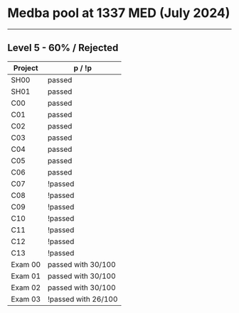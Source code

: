 # Medba pool at 1337 MED (July 2024)

---

## Level 5 - 60% / Rejected

| Project | p / !p |
|----------|----------|
| SH00 | passed |
| SH01 | passed |
| C00 | passed |
| C01 | passed |
| C02 | passed |
| C03 | passed |
| C04 | passed |
| C05 | passed |
| C06 | passed |
| C07 | !passed |
| C08 | !passed |
| C09 | !passed |
| C10 | !passed |
| C11 | !passed |
| C12 | !passed |
| C13 | !passed |
| Exam 00 | passed with 30/100 |
| Exam 01 | passed with 30/100 |
| Exam 02 | passed with 30/100 |
| Exam 03 | !passed with 26/100|
